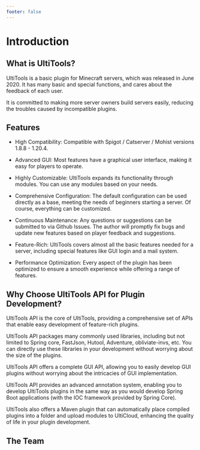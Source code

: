 ```yaml
---
footer: false
---
```


# Introduction

## What is UltiTools?

UltiTools is a basic plugin for Minecraft servers, which was released in June 2020. It has many basic and special functions, and cares about the feedback of each user.

It is committed to making more server owners build servers easily, reducing the troubles caused by incompatible plugins.

## Features

* High Compatibility: Compatible with Spigot / Catserver / Mohist versions 1.8.8 - 1.20.4.

* Advanced GUI: Most features have a graphical user interface, making it easy for players to operate.

* Highly Customizable: UltiTools expands its functionality through modules. You can use any modules based on your needs.

* Comprehensive Configuration: The default configuration can be used directly as a base, meeting the needs of beginners starting a server. Of course, everything can be customized.

* Continuous Maintenance: Any questions or suggestions can be submitted to via Github Issues. The author will promptly fix bugs and update new features based on player feedback and suggestions.

* Feature-Rich: UltiTools covers almost all the basic features needed for a server, including special features like GUI login and a mail system.

* Performance Optimization: Every aspect of the plugin has been optimized to ensure a smooth experience while offering a range of features.

## Why Choose UltiTools API for Plugin Development?

UltiTools API is the core of UltiTools, providing a comprehensive set of APIs that enable easy development of feature-rich plugins.

UltiTools API packages many commonly used libraries, including but not limited to Spring core, FastJson, Hutool, Adventure, obliviate-invs, etc. You can directly use these libraries in your development without worrying about the size of the plugins.

UltiTools API offers a complete GUI API, allowing you to easily develop GUI plugins without worrying about the intricacies of GUI implementation.

UltiTools API provides an advanced annotation system, enabling you to develop UltiTools plugins in the same way as you would develop Spring Boot applications (with the IOC framework provided by Spring Core).

UltiTools also offers a Maven plugin that can automatically place compiled plugins into a folder and upload modules to UltiCloud, enhancing the quality of life in your plugin development.

## The Team

<script setup>
import { VPTeamMembers } from 'vitepress/theme';

const members = [
  {
    avatar: 'https://www.github.com/wisdommen.png',
    name: 'wisdommen',
    title: 'Creator',
    links: [
      { icon: 'github', link: 'https://github.com/wisdommen' }
    ]
  },
  {
    avatar: 'https://www.github.com/qianmo2233.png',
    name: 'QianMo SAMA',
    title: 'Main Developer',
    links: [
      { icon: 'github', link: 'https://github.com/qianmo2233' }
    ]
  },
  {
    avatar: 'https://www.github.com/JueChenChen.png',
    name: 'Jue Chen',
    title: 'Main Tester',
    links: [
      { icon: 'github', link: 'https://github.com/JueChenChen' }
    ]
  },
  {
    avatar: 'https://www.github.com/Shpries.png',
    name: 'Shpries',
    title: 'Developer',
    links: [
      { icon: 'github', link: 'https://github.com/Shpries.png' }
    ]
  },
]
</script>

<VPTeamMembers size="small" :members="members" />
